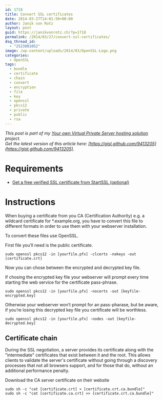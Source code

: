 ```yaml
---
id: 1718
title: Convert SSL certificates
date: 2014-03-27T14:01:50+00:00
author: Janik von Rotz
layout: post
guid: https://janikvonrotz.ch/?p=1718
permalink: /2014/03/27/convert-ssl-certificates/
dsq_thread_id:
  - "2523881052"
image: /wp-content/uploads/2014/03/OpenSSL-Logo.png
categories:
  - OpenSSL
tags:
  - bundle
  - certificate
  - chain
  - convert
  - encryption
  - file
  - key
  - openssl
  - pkcs12
  - private
  - public
  - rsa
---
```

*This post is part of my [Your own Virtual Private Server hosting solution](https://janikvonrotz.ch/your-own-virtual-private-server-hosting-solution/) project.*  
*Get the latest version of this article here: [https://gist.github.com/9413205](https://gist.github.com/9413205).*  

# Requirements
 
* [Get a free verified SSL certificate from StartSSL (optional)](https://janikvonrotz.ch/2014/03/26/get-a-free-verified-ssl-certificate-from-startssl/)

# Instructions

When buying a certificate from you CA (Certification Authority) e.g. a wildcard certificate for *.example.org, you have to convert this file to different formats in order to use them with your webserver installation.
<!--more-->
To convert these files use OpenSSL.

First file you’ll need is the public certificate.

    sudo openssl pkcs12 -in [yourfile.pfx] -clcerts -nokeys -out [certificate.crt]
    
Now you can chose between the encrypted and decrypted key file.

If chosing the encrypted key file your webserver will prompt every time starting the web service for the certificate pass-phrase.

    sudo openssl pkcs12 -in [yourfile.pfx] -nocerts -out [keyfile-encrypted.key]
    
Otherwise your webserver won’t prompt for an pass-pharase, but be aware, if you’re losing this decrypted key file you certificate will be worthless.

    sudo openssl pkcs12 -in [yourfile.pfx] -nodes -out [keyfile-decrypted.key]
    
## Certificate chain

During the SSL negotiation, a server provides its certificate along with the "intermediate" certificates that exist between it and the root. This allows clients to validate the server's certificate without going through a discovery processes that not all browsers support, and for those that do, without an additional performance penalty.

Download the CA server certificate on their website

    sudo sh -c "cat [certificate.crt] > [certificate.crt.ca.bundle]"
    sudo sh -c "cat [certificate.ca.crt] >> [certificate.crt.ca.bundle]"